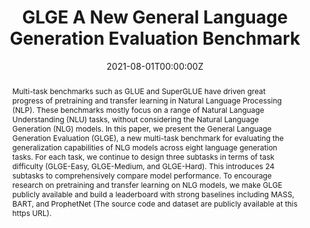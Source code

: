---
title: "GLGE A New General Language Generation Evaluation Benchmark"
authors:
- YanYu
- YeyunGong
- WeizhenQi
- HangZhang
- WeizhuChen
- JieFu
- LinjunShou
- MingGong
- PengchengWang
- JiushengChen
- DaxinJiang
- admin
- RuofeiZhang
- WinnieWu
- MingZhou
- NanDuan
date: "2021-08-01T00:00:00Z"
doi: "https://doi.org/10.18653/v1/2021.findings-acl.36"

# Schedule page publish date (NOT publication's date).
publishDate: "2022-06-08T00:00:00Z"

# Publication type.
# Legend: 0 = Uncategorized; 1 = Conference paper; 2 = Journal article;
# 3 = Preprint / Working Paper; 4 = Report; 5 = Book; 6 = Book section;
# 7 = Thesis; 8 = Patent
publication_types: ["1"]

# Publication name and optional abbreviated publication name.
publication: "Association for Computational Linguistics"
publication_short: "ACL"

abstract: "Multi-task benchmarks such as GLUE and SuperGLUE have driven great progress of pretraining and transfer learning in Natural Language Processing (NLP). These benchmarks mostly focus on a range of Natural Language Understanding (NLU) tasks, without considering the Natural Language Generation (NLG) models. In this paper, we present the General Language Generation Evaluation (GLGE), a new multi-task benchmark for evaluating the generalization capabilities of NLG models across eight language generation tasks. For each task, we continue to design three subtasks in terms of task difficulty (GLGE-Easy, GLGE-Medium, and GLGE-Hard). This introduces 24 subtasks to comprehensively compare model performance. To encourage research on pretraining and transfer learning on NLG models, we make GLGE publicly available and build a leaderboard with strong baselines including MASS, BART, and ProphetNet (The source code and dataset are publicly available at this https URL)."

# Summary. An optional shortened abstract.
summary:

tags:

featured: false

links:
url_pdf: 'https://aclanthology.org/2021.findings-acl.36/'
#url_code: '#'
#url_dataset: '#'


# Featured image
# To use, add an image named `featured.jpg/png` to your page's folder. 
image:
  caption: 'Image credit: [**Unsplash**](https://unsplash.com/photos/s9CC2SKySJM)'
  focal_point: ""
  preview_only: false

# Associated Projects (optional).
#   Associate this publication with one or more of your projects.
#   Simply enter your project's folder or file name without extension.
#   E.g. `internal-project` references `content/project/internal-project/index.md`.
#   Otherwise, set `projects: []`.
projects:
- internal-project

# Slides (optional).
#   Associate this publication with Markdown slides.
#   Simply enter your slide deck's filename without extension.
#   E.g. `slides: "example"` references `content/slides/example/index.md`.
#   Otherwise, set `slides: ""`.
slides: example
---